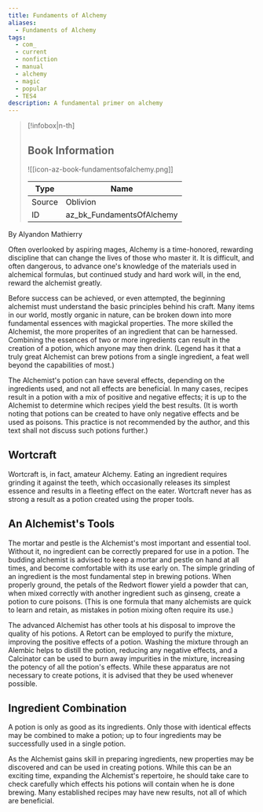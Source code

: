 ```yaml
---
title: Fundaments of Alchemy
aliases:
  - Fundaments of Alchemy
tags:
  - com_
  - current
  - nonfiction
  - manual
  - alchemy
  - magic
  - popular
  - TES4
description: A fundamental primer on alchemy
---
```

> [!infobox|n-th]
> 
> ## Book Information
> 
> ![[icon-az-book-fundamentsofalchemy.png]]
> 
> | Type | Name |
> | --- | --- |
> | Source | Oblivion |
> | ID | az_bk_FundamentsOfAlchemy |

By Alyandon Mathierry  

Often overlooked by aspiring mages, Alchemy is a time-honored, rewarding discipline that can change the lives of those who master it. It is difficult, and often dangerous, to advance one's knowledge of the materials used in alchemical formulas, but continued study and hard work will, in the end, reward the alchemist greatly.  
  
Before success can be achieved, or even attempted, the beginning alchemist must understand the basic principles behind his craft. Many items in our world, mostly organic in nature, can be broken down into more fundamental essences with magickal properties. The more skilled the Alchemist, the more properites of an ingredient that can be harnessed. Combining the essences of two or more ingredients can result in the creation of a potion, which anyone may then drink. (Legend has it that a truly great Alchemist can brew potions from a single ingredient, a feat well beyond the capabilities of most.)  
  
The Alchemist's potion can have several effects, depending on the ingredients used, and not all effects are beneficial. In many cases, recipes result in a potion with a mix of positive and negative effects; it is up to the Alchemist to determine which recipes yield the best results. (It is worth noting that potions can be created to have only negative effects and be used as poisons. This practice is not recommended by the author, and this text shall not discuss such potions further.)  
## Wortcraft  
Wortcraft is, in fact, amateur Alchemy. Eating an ingredient requires grinding it against the teeth, which occasionally releases its simplest essence and results in a fleeting effect on the eater. Wortcraft never has as strong a result as a potion created using the proper tools.  
## An Alchemist's Tools  
The mortar and pestle is the Alchemist's most important and essential tool. Without it, no ingredient can be correctly prepared for use in a potion. The budding alchemist is advised to keep a mortar and pestle on hand at all times, and become comfortable with its use early on. The simple grinding of an ingredient is the most fundamental step in brewing potions. When properly ground, the petals of the Redwort flower yield a powder that can, when mixed correctly with another ingredient such as ginseng, create a potion to cure poisons. (This is one formula that many alchemists are quick to learn and retain, as mistakes in potion mixing often require its use.)  
  
The advanced Alchemist has other tools at his disposal to improve the quality of his potions. A Retort can be employed to purify the mixture, improving the positive effects of a potion. Washing the mixture through an Alembic helps to distill the potion, reducing any negative effects, and a Calcinator can be used to burn away impurities in the mixture, increasing the potency of all the potion's effects. While these apparatus are not necessary to create potions, it is advised that they be used whenever possible.  
## Ingredient Combination  
A potion is only as good as its ingredients. Only those with identical effects may be combined to make a potion; up to four ingredients may be successfully used in a single potion.  
  
As the Alchemist gains skill in preparing ingredients, new properties may be discovered and can be used in creating potions. While this can be an exciting time, expanding the Alchemist's repertoire, he should take care to check carefully which effects his potions will contain when he is done brewing. Many established recipes may have new results, not all of which are beneficial.